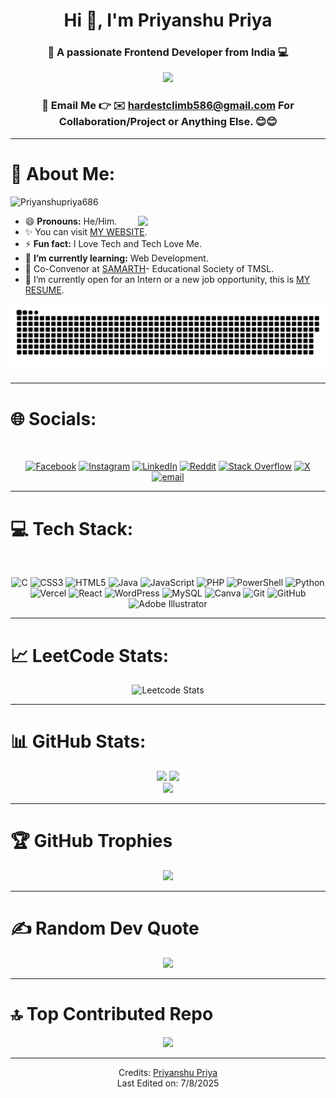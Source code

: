 <h1 align="center">Hi 👋, I'm Priyanshu Priya</h1>
<h3 align="center">🚀 A passionate Frontend Developer from India 💻</h3>

<p align="center">
  <img src="https://user-images.githubusercontent.com/61057666/169029838-74df663d-2e62-4d77-bdff-b43f7d63f00f.png"/>
</p>

<h3 align="center">🚀 Email Me 👉 ✉️ <a href="hardestclimb586@gmail.com">hardestclimb586@gmail.com</a> For Collaboration/Project or Anything Else. 😊😊
</h3>

-----
# 💫 About Me:
<p align="left"> <img src="https://komarev.com/ghpvc/?username=Priyanshupriya686&label=Profile%20views&color=0e75b6&style=flat" alt="Priyanshupriya686" /> </p>

<picture> <img align="right" src="https://64.media.tumblr.com/0870408ef69639327475f93f665ac490/92c7bc6db974c4d5-ab/s2048x3072/ee299068d73c2a392fc857eef0b8dd7bb830351e.gif" width = 300px></picture>

- 😄 **Pronouns:** He/Him.
- ✨ You can visit [MY WEBSITE](https://priyanshu686.vercel.app/).
- ⚡ **Fun fact:** I Love Tech and Tech Love Me.
- 🌱 **I’m currently learning:** Web Development.
- 💜 Co-Convenor at <a href="https://samarthtmsl.vercel.app//">SAMARTH</a>- Educational Society of TMSL.
- 🤔 I’m currently open for an Intern or a new job opportunity, this is [MY RESUME](https://drive.google.com/file/d/1tQPt3p8RzRW8yJ3A1y1upaqlsIPFbUYM/view?usp=sharing).

<div align="center">
    
  ![snake gif](https://github.com/Priyanshupriya686/Priyanshupriya686/blob/output/github-snake-dark.svg)
</div>

-----
# 🌐 Socials:
<br>

<div align="center">

[![Facebook](https://img.shields.io/badge/Facebook-%231877F2.svg?logo=Facebook&logoColor=white)](https://www.facebook.com/priyanshu.raj.37819) 
[![Instagram](https://img.shields.io/badge/Instagram-%23E4405F.svg?logo=Instagram&logoColor=white)](https://instagram.com/https://www.instagram.com/priyanshupriya686) 
[![LinkedIn](https://img.shields.io/badge/LinkedIn-%230077B5.svg?logo=linkedin&logoColor=white)](https://linkedin.com/in/https://www.linkedin.com/in/priyanshu-priya-835348256/) 
[![Reddit](https://img.shields.io/badge/Reddit-%23FF4500.svg?logo=Reddit&logoColor=white)](https://reddit.com/user/https://www.reddit.com/u/survival686/s/Up2bmUXLJv) 
[![Stack Overflow](https://img.shields.io/badge/-Stackoverflow-FE7A16?logo=stack-overflow&logoColor=white)](https://stackoverflow.com/users/https://stackoverflow.com/users/30906757/priyanshu-priya) 
[![X](https://img.shields.io/badge/X-black.svg?logo=X&logoColor=white)](https://x.com/https://x.com/Im_priyanshu__) 
[![email](https://img.shields.io/badge/Email-D14836?logo=gmail&logoColor=white)](mailto:hardestclimb586@gmail.com) 
</div> 

-----
# 💻 Tech Stack:
<br>

<div align="center">

![C](https://img.shields.io/badge/c-%2300599C.svg?style=plastic&logo=c&logoColor=white) ![CSS3](https://img.shields.io/badge/css3-%231572B6.svg?style=plastic&logo=css3&logoColor=white) ![HTML5](https://img.shields.io/badge/html5-%23E34F26.svg?style=plastic&logo=html5&logoColor=white) ![Java](https://img.shields.io/badge/java-%23ED8B00.svg?style=plastic&logo=openjdk&logoColor=white) ![JavaScript](https://img.shields.io/badge/javascript-%23323330.svg?style=plastic&logo=javascript&logoColor=%23F7DF1E) ![PHP](https://img.shields.io/badge/php-%23777BB4.svg?style=plastic&logo=php&logoColor=white) ![PowerShell](https://img.shields.io/badge/PowerShell-%235391FE.svg?style=plastic&logo=powershell&logoColor=white) ![Python](https://img.shields.io/badge/python-3670A0?style=plastic&logo=python&logoColor=ffdd54) ![Vercel](https://img.shields.io/badge/vercel-%23000000.svg?style=plastic&logo=vercel&logoColor=white) ![React](https://img.shields.io/badge/react-%2320232a.svg?style=plastic&logo=react&logoColor=%2361DAFB) ![WordPress](https://img.shields.io/badge/WordPress-%23117AC9.svg?style=plastic&logo=WordPress&logoColor=white) ![MySQL](https://img.shields.io/badge/mysql-4479A1.svg?style=plastic&logo=mysql&logoColor=white) ![Canva](https://img.shields.io/badge/Canva-%2300C4CC.svg?style=plastic&logo=Canva&logoColor=white) ![Git](https://img.shields.io/badge/git-%23F05033.svg?style=plastic&logo=git&logoColor=white) ![GitHub](https://img.shields.io/badge/github-%23121011.svg?style=plastic&logo=github&logoColor=white) ![Adobe Illustrator](https://img.shields.io/badge/adobe%20illustrator-%23FF9A00.svg?style=plastic&logo=adobe%20illustrator&logoColor=white)
</div>

-----
# 📈 LeetCode Stats:
<div align="center">

![Leetcode Stats](https://leetcard.jacoblin.cool/hardestclimb586?ext=heatmap)
</div>

-----
# 📊 GitHub Stats:
<div align="center">

![](https://github-readme-stats.vercel.app/api?username=Priyanshupriya686&theme=nightowl&hide_border=false&include_all_commits=true&count_private=true)
![](https://nirzak-streak-stats.vercel.app/?user=Priyanshupriya686&theme=nightowl&hide_border=false)<br>
![](https://github-readme-stats.vercel.app/api/top-langs/?username=Priyanshupriya686&theme=nightowl&hide_border=false&include_all_commits=true&count_private=true&layout=compact)
</div>

-----
# 🏆 GitHub Trophies
<div align="center">

![](https://github-profile-trophy.vercel.app/?username=Priyanshupriya686&theme=nightowl&no-frame=false&no-bg=false&margin-w=4)
</div>

-----
# ✍️ Random Dev Quote
<div align="center">

![](https://quotes-github-readme.vercel.app/api?type=horizontal&theme=radical)
</div>

-----
# 🔝 Top Contributed Repo
<div align="center">

![](https://github-contributor-stats.vercel.app/api?username=Priyanshupriya686&limit=5&theme=nightowl&combine_all_yearly_contributions=true)
</div>

-----
<div align="center">

Credits: [Priyanshu Priya](https://github.com/Priyanshupriya686)<br>
Last Edited on: 7/8/2025
</div>
